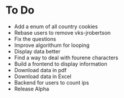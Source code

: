 # To Do
- Add a enum of all country cookies
- Rebase users to remove vks-jrobertson
- Fix the questions
- Improve algorithum for looping
- Display data better
- Find a way to deal with fourene characters
- Build a frontend to display information
- Download data in pdf
- Download data in Excel
- Backend for users to count ips
- Release Alpha